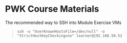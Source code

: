 # PWK Course Materials

The recommended way to SSH into Module Exercise VMs
>``` shell
>ssh -o "UserKnownHostsFile=/dev/null" -o "StrictHostKeyChecking=no" learner@192.168.50.52
>```
